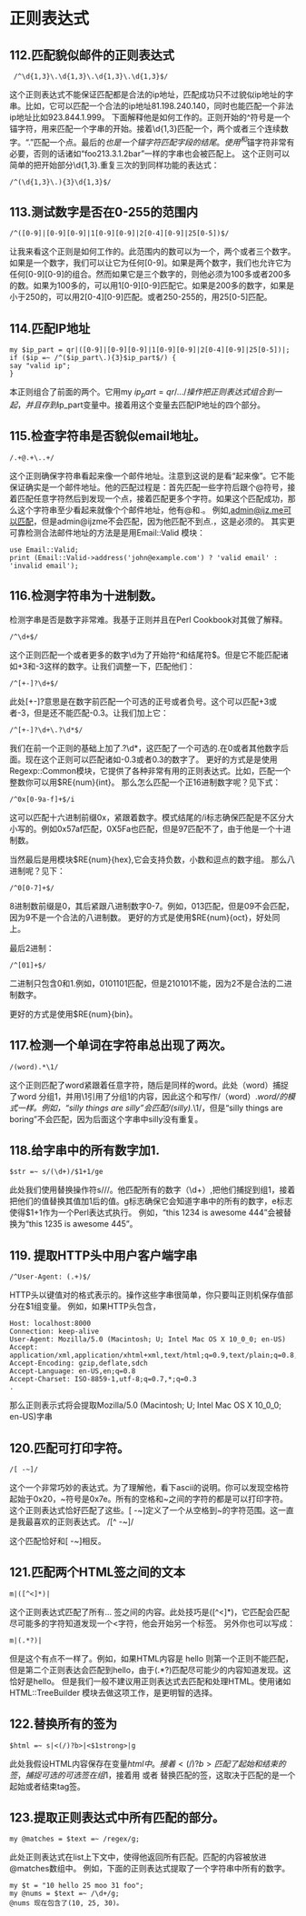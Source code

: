 
# 正则表达式

## 112.匹配貌似邮件的正则表达式

     /^\d{1,3}\.\d{1,3}\.\d{1,3}\.\d{1,3}$/

这个正则表达式不能保证匹配都是合法的ip地址，匹配成功只不过貌似ip地址的字串。比如，它可以匹配一个合法的ip地址81.198.240.140，同时也能匹配一个非法ip地址比如923.844.1.999。
下面解释他是如何工作的。正则开始的^符号是一个锚字符，用来匹配一个字串的开始。接着\d{1,3}匹配一个，两个或者三个连续数字。“\.”匹配一个点。最后的$也是一个锚字符匹配字段的结尾。使用^和$锚字符非常有必要，否则的话诸如“foo213.3.1.2bar”一样的字串也会被匹配上。
这个正则可以简单的把开始部分\d{1,3}\.重复三次的到同样功能的表达式：

    /^(\d{1,3}\.){3}\d{1,3}$/

## 113.测试数字是否在0-255的范围内

    /^([0-9]|[0-9][0-9]|1[0-9][0-9]|2[0-4][0-9]|25[0-5])$/

让我来看这个正则是如何工作的。此范围内的数可以为一个，两个或者三个数字。如果是一个数字，我们可以让它为任何[0-9]。如果是两个数字，我们也允许它为任何[0-9][0-9]的组合。然而如果它是三个数字的，则他必须为100多或者200多的数。如果为100多的，可以用1[0-9][0-9]匹配它。如果是200多的数字，如果是小于250的，可以用2[0-4][0-9]匹配。或者250-255的，用25[0-5]匹配。

## 114.匹配IP地址

    my $ip_part = qr|([0-9]|[0-9][0-9]|1[0-9][0-9]|2[0-4][0-9]|25[0-5])|;
    if ($ip =~ /^($ip_part\.){3}$ip_part$/) {
    say "valid ip";
    }

本正则组合了前面的两个。它用my $ip_part=qr/…/操作把正则表达式组合到一起，并且存到$ip_part变量中。接着用这个变量去匹配IP地址的四个部分。

## 115.检查字符串是否貌似email地址。

    /.+@.+\..+/

这个正则确保字符串看起来像一个邮件地址。注意到这说的是看“起来像”。它不能保证确实是一个邮件地址。他的匹配过程是：首先匹配一些字符后跟个@符号，接着匹配任意字符然后到发现一个点，接着匹配更多个字符。如果这个匹配成功，那么这个字符串至少看起来就像个个邮件地址，他有@和.。
例如,admin@ijz.me可以匹配，但是admin@ijzme不会匹配，因为他匹配不到点\.，这是必须的。
其实更可靠检测合法邮件地址的方法是是用Email::Valid 模块：

    use Email::Valid;
    print (Email::Valid->address('john@example.com') ? 'valid email' : 'invalid email');

## 116.检测字符串为十进制数。

检测字串是否是数字非常难。我基于正则并且在Perl Cookbook对其做了解释。

    /^\d+$/

这个正则匹配一个或者更多的数字\d为了开始符^和结尾符$。但是它不能匹配诸如+3和-3这样的数字。让我们调整一下，匹配他们：

    /^[+-]?\d+$/

此处[+-]?意思是在数字前匹配一个可选的正号或者负号。这个可以匹配+3或者-3，但是还不能匹配-0.3。让我们加上它：

    /^[+-]?\d+\.?\d*$/

我们在前一个正则的基础上加了\.?\d*，这匹配了一个可选的.在0或者其他数字后面。现在这个正则可以匹配诸如-0.3或者0.3的数字了。
更好的方式是是使用Regexp::Common模块，它提供了各种非常有用的正则表达式。比如，匹配一个整数你可以用$RE{num}{int}。
那么怎么匹配一个正16进制数字呢？见下式：

    /^0x[0-9a-f]+$/i

这可以匹配十六进制前缀0x，紧跟着数字。模式结尾的/i标志确保匹配是不区分大小写的。例如0x57af匹配，0X5Fa也匹配，但是97匹配不了，由于他是一个十进制数。

当然最后是用模块$RE{num}{hex},它会支持负数，小数和逗点的数字组。
那么八进制呢？见下：

    /^0[0-7]+$/

8进制数前缀是0，其后紧跟八进制数字0-7。例如，013匹配，但是09不会匹配，因为9不是一个合法的八进制数。
更好的方式是使用$RE{num}{oct}，好处同上。

最后2进制：

    /^[01]+$/

二进制只包含0和1.例如，0101101匹配，但是210101不能，因为2不是合法的二进制数字。

更好的方式是使用$RE{num}{bin}。

## 117.检测一个单词在字符串总出现了两次。

    /(word).*\1/

这个正则匹配了word紧跟着任意字符，随后是同样的word。此处（word）捕捉了word 分组1，并用\1引用了分组1的内容，因此这个和写作/（word）.*word/的模式一样。例如，“silly things are silly”会匹配/(silly).*\1/，但是“silly things are boring”不会匹配，因为后面这个字串中silly没有重复。

## 118.给字串中的所有数字加1.

    $str =~ s/(\d+)/$1+1/ge

此处我们使用替换操作符s///。他匹配所有的数字（\d+）,把他们捕捉到组1，接着把他们的值替换其值加1后的值。g标志确保它会知道字串中的所有的数字，e标志使得$1+1作为一个Perl表达式执行。
例如，“this 1234 is awesome 444”会被替换为“this 1235 is awesome 445”。


## 119. 提取HTTP头中用户客户端字串

    /^User-Agent: (.+)$/

HTTP头以键值对的格式表示的。操作这些字串很简单，你只要叫正则机保存值部分在$1组变量。
例如，如果HTTP头包含，

    Host: localhost:8000
    Connection: keep-alive
    User-Agent: Mozilla/5.0 (Macintosh; U; Intel Mac OS X 10_0_0; en-US)
    Accept: application/xml,application/xhtml+xml,text/html;q=0.9,text/plain;q=0.8,image/png,*/*;q=0.5
    Accept-Encoding: gzip,deflate,sdch
    Accept-Language: en-US,en;q=0.8
    Accept-Charset: ISO-8859-1,utf-8;q=0.7,*;q=0.3
    .

那么正则表示式将会提取Mozilla/5.0 (Macintosh; U; Intel Mac OS X 10_0_0; en-US)字串

## 120.匹配可打印字符。

    /[ -~]/

这个一个非常巧妙的表达式。为了理解他，看下ascii的说明。你可以发现空格符起始于0x20，~符号是0x7e。所有的空格和~之间的字符的都是可以打印字符。这个正则表达式恰好匹配了这些。[ -~]定义了一个从空格到~的字符范围。这一直是我最喜欢的正则表达式。
/[^ -~]/

这个匹配恰好和[ -~]相反。

##  121.匹配两个HTML签之间的文本

    m|([^<]*)|

这个正则表达式匹配了所有... 签之间的内容。此处技巧是([^<]*)，它匹配会匹配尽可能多的字符知道发现一个<字符，他会开始另一个标签。
另外你也可以写成：

    m|(.*?)|

但是这个有点不一样了。例如，如果HTML内容是 hello 则第一个正则不能匹配，但是第二个正则表达会匹配到hello，由于(.*?)匹配尽可能少的内容知道发现。这恰好是hello。
但是我们一般不建议用正则表达式去匹配和处理HTML。使用诸如HTML::TreeBuilder 模块去做这项工作，是更明智的选择。

## 122.替换所有的签为

    $html =~ s|<(/)?b>|<$1strong>|g

此处我假设HTML内容保存在变量$html中。接着<(/)?b>匹配了起始和结束的签，捕捉可选的可选签在组$1，接着用 或者 替换匹配的签，这取决于匹配的是一个起始或者结束tag签。

## 123.提取正则表达式中所有匹配的部分。

    my @matches = $text =~ /regex/g;

此处正则表达式在list上下文中，使得他返回所有匹配。匹配的内容被放进@matches数组中。
例如，下面的正则表达式提取了一个字符串中所有的数字。

    my $t = "10 hello 25 moo 31 foo";
    my @nums = $text =~ /\d+/g;
    @nums 现在包含了(10, 25, 30)。
